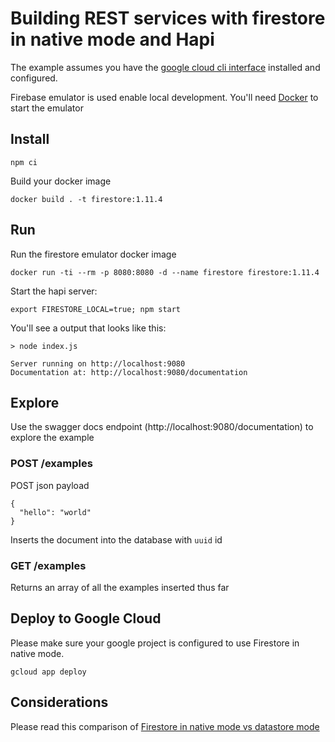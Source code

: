 # Building REST services with firestore in native mode and Hapi
The example assumes you have the [google cloud cli interface](https://cloud.google.com/sdk/docs/quickstarts) installed and configured.

Firebase emulator is used enable local development. You'll need [Docker](https://www.docker.com/products/docker-desktop) to start the emulator


## Install
```
npm ci
```

Build your docker image
```
docker build . -t firestore:1.11.4
```

## Run
Run the firestore emulator docker image

```
docker run -ti --rm -p 8080:8080 -d --name firestore firestore:1.11.4
```

Start the hapi server:
```
export FIRESTORE_LOCAL=true; npm start
```

You'll see a output that looks like this:
```
> node index.js

Server running on http://localhost:9080
Documentation at: http://localhost:9080/documentation
```

## Explore

Use the swagger docs endpoint (http://localhost:9080/documentation) to explore the example

### POST /examples
POST json payload
```
{
  "hello": "world"
}
```
Inserts the document into the database with `uuid` id

### GET /examples
Returns an array of all the examples inserted thus far

## Deploy to Google Cloud
Please make sure your google project is configured to use Firestore in native mode.

```
gcloud app deploy
```

## Considerations
Please read this comparison of [Firestore in native mode vs datastore mode](https://cloud.google.com/firestore/docs/firestore-or-datastore)